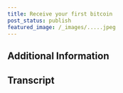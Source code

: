 ```yaml
---
title: Receive your first bitcoin
post_status: publish
featured_image: /_images/.....jpeg
---
```




<div style="margin-bottom:30px;"></div>

## Additional Information


## Transcript

